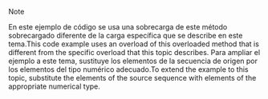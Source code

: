 > [!NOTE]
>  <span data-ttu-id="927db-101">En este ejemplo de código se usa una sobrecarga de este método sobrecargado diferente de la carga específica que se describe en este tema.</span><span class="sxs-lookup"><span data-stu-id="927db-101">This code example uses an overload of this overloaded method that is different from the specific overload that this topic describes.</span></span> <span data-ttu-id="927db-102">Para ampliar el ejemplo a este tema, sustituye los elementos de la secuencia de origen por los elementos del tipo numérico adecuado.</span><span class="sxs-lookup"><span data-stu-id="927db-102">To extend the example to this topic, substitute the elements of the source sequence with elements of the appropriate numerical type.</span></span>